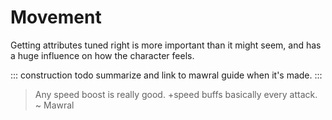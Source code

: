 # Movement
Getting attributes tuned right is more important than it might seem, and has a huge influence on how the character feels.

::: construction
todo summarize and link to mawral guide when it's made.
:::
> Any speed boost is really good. +speed buffs basically every attack.
> ~ Mawral